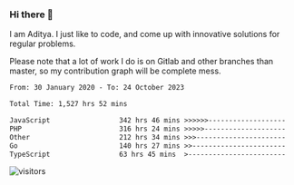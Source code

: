 ### Hi there 👋

I am Aditya. I just like to code, and come up with innovative solutions for regular problems.

Please note that a lot of work I do is on Gitlab and other branches than master, so my contribution graph will be complete mess.

<!--START_SECTION:waka-->

```txt
From: 30 January 2020 - To: 24 October 2023

Total Time: 1,527 hrs 52 mins

JavaScript                 342 hrs 46 mins >>>>>>-------------------   22.43 %
PHP                        316 hrs 24 mins >>>>>--------------------   20.71 %
Other                      212 hrs 34 mins >>>----------------------   13.91 %
Go                         140 hrs 27 mins >>-----------------------   09.19 %
TypeScript                 63 hrs 45 mins  >------------------------   04.17 %
```

<!--END_SECTION:waka-->

![visitors](https://visitor-badge.glitch.me/badge?page_id=BrainBuzzer.visitor-badge&left_color=green&right_color=red)
